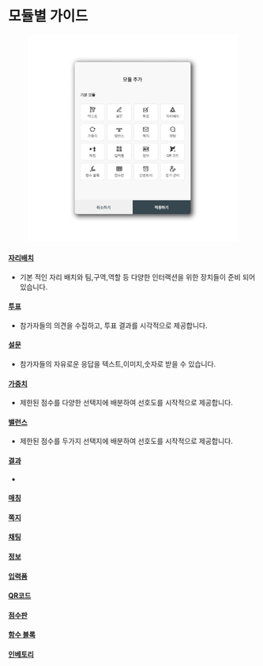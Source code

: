 # 모듈별 가이드



<figure><img src="../../.gitbook/assets/익명 로그인 2.png" alt=""><figcaption></figcaption></figure>





#### [자리배치](undefined.md)

* 기본 적인 자리 배치와 팀,구역,역할 등 다양한 인터랙션을 위한 장치들이 준비 되어 있습니다.

#### [투표](undefined-1.md)

* 참가자들의 의견을 수집하고, 투표 결과를 시각적으로 제공합니다.

#### [설문](undefined-2.md)

* 참가자들의 자유로운 응답을 텍스트,이미지,숫자로 받을 수 있습니다.

#### [가중치](undefined-3.md)

* 제한된 점수를 다양한 선택지에 배분하여 선호도를 시작적으로 제공합니다.

#### [밸런스](undefined-4.md)

* 제한된 점수를 두가지 선택지에 배분하여 선호도를 시작적으로 제공합니다.

#### [결과](undefined-5.md)

*

#### [매칭](undefined-6.md)

#### [쪽지](undefined-7.md)

#### [채팅](undefined-8.md)

#### [정보](undefined-9.md)

#### [입력폼](undefined-10.md)

#### [QR코드](qr.md)

#### [점수판](undefined-11.md)

#### [함수 블록](undefined-13.md)

#### [인베토리](undefined-12.md)









